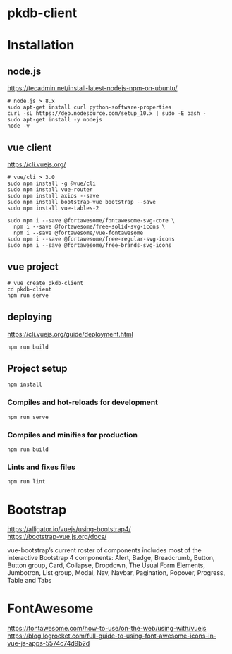 # pkdb-client

# Installation
## node.js
https://tecadmin.net/install-latest-nodejs-npm-on-ubuntu/
```
# node.js > 8.x
sudo apt-get install curl python-software-properties
curl -sL https://deb.nodesource.com/setup_10.x | sudo -E bash -
sudo apt-get install -y nodejs
node -v 
```

## vue client
https://cli.vuejs.org/
```
# vue/cli > 3.0
sudo npm install -g @vue/cli
sudo npm install vue-router
sudo npm install axios --save 
sudo npm install bootstrap-vue bootstrap --save
sudo npm install vue-tables-2

sudo npm i --save @fortawesome/fontawesome-svg-core \
  npm i --save @fortawesome/free-solid-svg-icons \
  npm i --save @fortawesome/vue-fontawesome
sudo npm i --save @fortawesome/free-regular-svg-icons
sudo npm i --save @fortawesome/free-brands-svg-icons
```

## vue project
```
# vue create pkdb-client
cd pkdb-client
npm run serve 
```

## deploying
https://cli.vuejs.org/guide/deployment.html
```
npm run build
```

## Project setup
```
npm install
```

### Compiles and hot-reloads for development
```
npm run serve
```

### Compiles and minifies for production
```
npm run build
```

### Lints and fixes files
```
npm run lint
```
# Bootstrap
https://alligator.io/vuejs/using-bootstrap4/  
https://bootstrap-vue.js.org/docs/

vue-bootstrap’s current roster of components includes most of the interactive Bootstrap 4 components: Alert, Badge, Breadcrumb, Button, Button group, Card, Collapse, Dropdown, The Usual Form Elements, Jumbotron, List group, Modal, Nav, Navbar, Pagination, Popover, Progress, Table and Tabs

# FontAwesome
https://fontawesome.com/how-to-use/on-the-web/using-with/vuejs
https://blog.logrocket.com/full-guide-to-using-font-awesome-icons-in-vue-js-apps-5574c74d9b2d